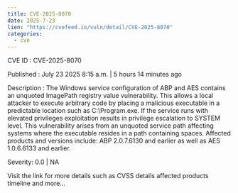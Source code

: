 ```yaml
--- 
title: CVE-2025-8070
date: 2025-7-23
lien: "https://cvefeed.io/vuln/detail/CVE-2025-8070"
categories:
  - cve
---
```


CVE ID : CVE-2025-8070

Published :  July 23
2025
8:15 a.m. | 5 hours
14 minutes ago

Description : The Windows service configuration of ABP and AES contains an unquoted ImagePath registry value vulnerability. This allows a local attacker to execute arbitrary code by placing a malicious executable in a predictable location such as C:\Program.exe. If the service runs with elevated privileges
exploitation results in privilege escalation to SYSTEM level. This vulnerability arises from an unquoted service path affecting systems where the executable resides in a path containing spaces.
Affected products and versions include: ABP 2.0.7.6130 and earlier as well as AES 1.0.6.6133 and earlier.

Severity: 0.0 | NA

Visit the link for more details
such as CVSS details
affected products
timeline
and more...

